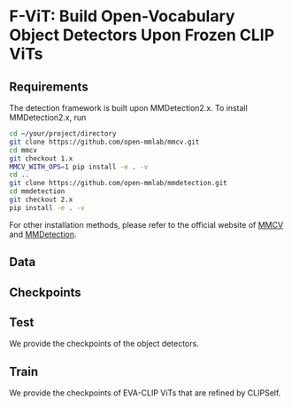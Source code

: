 # F-ViT: Build Open-Vocabulary Object Detectors Upon Frozen CLIP ViTs
## Requirements
The detection framework is built upon MMDetection2.x. To install MMDetection2.x, run

```bash
cd ~/your/project/directory
git clone https://github.com/open-mmlab/mmcv.git
cd mmcv
git checkout 1.x
MMCV_WITH_OPS=1 pip install -e . -v
cd ..
git clone https://github.com/open-mmlab/mmdetection.git
cd mmdetection
git checkout 2.x
pip install -e . -v
```
For other installation methods, please refer to the official website of 
[MMCV](https://github.com/open-mmlab/mmcv.git) and [MMDetection](https://github.com/open-mmlab/mmdetection.git).

## Data

## Checkpoints

## Test 
We provide the checkpoints of the object detectors.

## Train
We provide the checkpoints of EVA-CLIP ViTs that are refined by CLIPSelf.
